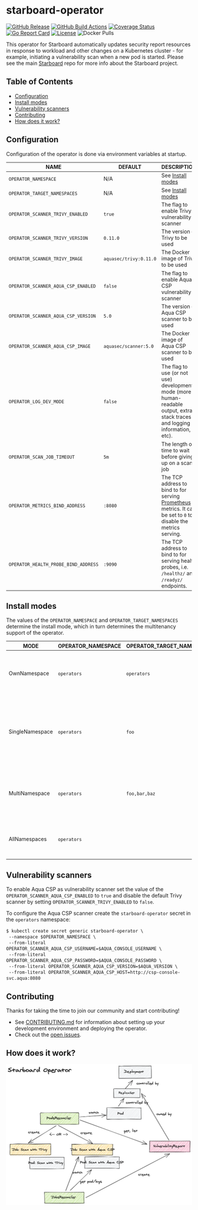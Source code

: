 # starboard-operator

[![GitHub Release][release-img]][release]
[![GitHub Build Actions][build-action-img]][actions]
[![Coverage Status][cov-img]][cov]
[![Go Report Card][report-card-img]][report-card]
[![License][license-img]][license]
![Docker Pulls][docker-pulls]

This operator for Starboard automatically updates security report resources in response to workload and other changes on
a Kubernetes cluster - for example, initiating a vulnerability scan when a new pod is started. Please see the main
[Starboard][starboard] repo for more info about the Starboard project.

## Table of Contents

- [Configuration](#configuration)
- [Install modes](#install-modes)
- [Vulnerability scanners](#vulnerability-scanners)
- [Contributing](#configuration)
- [How does it work?](#how-does-it-work)

## Configuration

Configuration of the operator is done via environment variables at startup.

| NAME                                 | DEFAULT                | DESCRIPTION |
| ------------------------------------ | ---------------------- | ----------- |
| `OPERATOR_NAMESPACE`                 | N/A                    | See [Install modes](#install-modes) |
| `OPERATOR_TARGET_NAMESPACES`         | N/A                    | See [Install modes](#install-modes) |
| `OPERATOR_SCANNER_TRIVY_ENABLED`     | `true`                 | The flag to enable Trivy vulnerability scanner |
| `OPERATOR_SCANNER_TRIVY_VERSION`     | `0.11.0`               | The version of Trivy to be used |
| `OPERATOR_SCANNER_TRIVY_IMAGE`       | `aquasec/trivy:0.11.0` | The Docker image of Trivy to be used |
| `OPERATOR_SCANNER_AQUA_CSP_ENABLED`  | `false`                | The flag to enable Aqua CSP vulnerability scanner |
| `OPERATOR_SCANNER_AQUA_CSP_VERSION`  | `5.0`                  | The version of Aqua CSP scanner to be used |
| `OPERATOR_SCANNER_AQUA_CSP_IMAGE`    | `aquasec/scanner:5.0`  | The Docker image of Aqua CSP scanner to be used |
| `OPERATOR_LOG_DEV_MODE`              | `false`                | The flag to use (or not use) development mode (more human-readable output, extra stack traces and logging information, etc). |
| `OPERATOR_SCAN_JOB_TIMEOUT`          | `5m`                   | The length of time to wait before giving up on a scan job |
| `OPERATOR_METRICS_BIND_ADDRESS`      | `:8080`                | The TCP address to bind to for serving [Prometheus][prometheus] metrics. It can be set to `0` to disable the metrics serving. |
| `OPERATOR_HEALTH_PROBE_BIND_ADDRESS` | `:9090`                | The TCP address to bind to for serving health probes, i.e. `/healthz/` and `/readyz/` endpoints. |

## Install modes

The values of the `OPERATOR_NAMESPACE` and `OPERATOR_TARGET_NAMESPACES` determine the install mode,
which in turn determines the multitenancy support of the operator.

| MODE            | OPERATOR_NAMESPACE | OPERATOR_TARGET_NAMESPACES | DESCRIPTION |
| --------------- | ------------------ | -------------------------- | ----------- |
| OwnNamespace    | `operators`        | `operators`                | The operator can be configured to watch events in the namespace it is deployed in. |
| SingleNamespace | `operators`        | `foo`                      | The operator can be configured to watch for events in a single namespace that the operator is not deployed in. |
| MultiNamespace  | `operators`        | `foo,bar,baz`              | The operator can be configured to watch for events in more than one namespace. |
| AllNamespaces   | `operators`        |                            | The operator can be configured to watch for events in all namespaces. |

## Vulnerability scanners

To enable Aqua CSP as vulnerability scanner set the value of the `OPERATOR_SCANNER_AQUA_CSP_ENABLED` to `true` and
disable the default Trivy scanner by setting `OPERATOR_SCANNER_TRIVY_ENABLED` to `false`.

To configure the Aqua CSP scanner create the `starboard-operator` secret in the `operators` namespace:

```
$ kubectl create secret generic starboard-operator \
 --namespace $OPERATOR_NAMESPACE \
 --from-literal OPERATOR_SCANNER_AQUA_CSP_USERNAME=$AQUA_CONSOLE_USERNAME \
 --from-literal OPERATOR_SCANNER_AQUA_CSP_PASSWORD=$AQUA_CONSOLE_PASSWORD \
 --from-literal OPERATOR_SCANNER_AQUA_CSP_VERSION=$AQUA_VERSION \
 --from-literal OPERATOR_SCANNER_AQUA_CSP_HOST=http://csp-console-svc.aqua:8080
```

## Contributing

Thanks for taking the time to join our community and start contributing!

- See [CONTRIBUTING.md](CONTRIBUTING.md) for information about setting up your development environment and deploying the operator.
- Check out the [open issues](https://github.com/aquasecurity/starboard-operator/issues).

## How does it work?

![](docs/starboard-operator.png)

[release-img]: https://img.shields.io/github/release/aquasecurity/starboard-operator.svg?logo=github
[release]: https://github.com/aquasecurity/starboard-operator/releases
[build-action-img]: https://github.com/aquasecurity/starboard-operator/workflows/build/badge.svg
[actions]: https://github.com/aquasecurity/starboard-operator/actions
[cov-img]: https://codecov.io/github/aquasecurity/starboard-operator/branch/master/graph/badge.svg
[cov]: https://codecov.io/github/aquasecurity/starboard-operator
[report-card-img]: https://goreportcard.com/badge/github.com/aquasecurity/starboard-operator
[report-card]: https://goreportcard.com/report/github.com/aquasecurity/starboard-operator
[license-img]: https://img.shields.io/github/license/aquasecurity/starboard-operator.svg
[license]: https://github.com/aquasecurity/starboard-operator/blob/master/LICENSE
[docker-pulls]: https://img.shields.io/docker/pulls/aquasec/starboard-operator?logo=docker

[starboard]: https://github.com/aquasecurity/starboard
[prometheus]: https://github.com/prometheus
